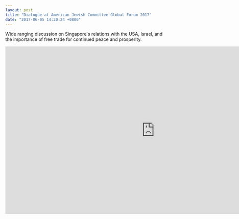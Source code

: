```yaml
---
layout: post
title: "Dialogue at American Jewish Committee Global Forum 2017"
date: "2017-06-05 14:20:24 +0800"
---
```

Wide ranging discussion on Singapore's relations with the USA, Israel, and the importance of free trade for continued peace and prosperity.

<iframe width="934" height="525" src="https://www.youtube.com/embed/nLMBfLKExts" frameborder="0" allow="autoplay; encrypted-media" allowfullscreen></iframe>
